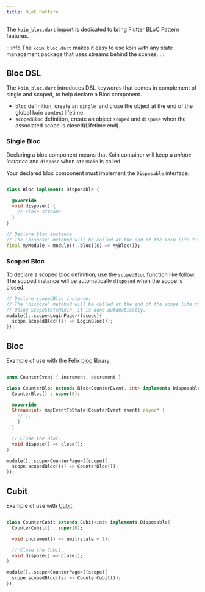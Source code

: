 ```yaml
---
title: BLoC Pattern
---
```


The `koin_bloc.dart` import is dedicated to bring Flutter BLoC Pattern features.

:::info
The `koin_bloc.dart` makes it easy to use koin with any state management package that uses streams behind the scenes.
:::

## Bloc DSL

The `koin_bloc.dart` introduces DSL keywords that comes in complement of single and scoped, to help declare a Bloc component.

- `bloc` definition, create an `single `and close the object at the end of the global koin context lifetime.
- `scopedBloc` definition, create an object `scoped` and `dispose` when the associated scope is closed(Lifetime end).

### Single Bloc

Declaring a bloc component means that Koin container will keep a *unique instance* 
and `dispose` when `stopKoin` is called.

Your declared bloc component must implement the `Disposable` interface.

```dart

class Bloc implements Disposable {

  @override
  void dispose() {
    // close streams
  }
}

// Declare bloc instance
// The 'dispose' metohod will be called at the end of the koin life time.
final myModule = module()..bloc((s) => MyBloc());

```
### Scoped Bloc

To declare a scoped bloc definition, use the `scopedBloc` function like follow. 
The scoped instance will be automatically `disposed` when the scope is closed.

```dart
// Declare scopedBloc instance.
// The 'dispose' metohod will be called at the end of the scope life time.
// Using ScopeStateMixin, it is done automatically.
module()..scope<LoginPage>((scope){
  scope.scopedBloc((s) => LoginBloc());
});
```

##  Bloc

Example of use with the Felix [bloc](https://pub.dev/packages/bloc) library.

```dart

enum CounterEvent { increment, decrement }

class CounterBloc extends Bloc<CounterEvent, int> implements Disposable {
  CounterBloc() : super(0);

  @override
  Stream<int> mapEventToState(CounterEvent event) async* {
    // ...
    }
  }

  // Close the Bloc.
  void dispose() => close();
}

module()..scope<CounterPage>((scope){
  scope.scopedBloc((s) => CounterBloc());
});
```

##  Cubit

Example of use with [Cubit](https://pub.dev/packages/cubit).

```dart

class CounterCubit extends Cubit<int> implements Disposable{
  CounterCubit() : super(0);

  void increment() => emit(state + 1);

  // Close the Cubit.
  void dispose() => close();
}

module()..scope<CounterPage>((scope){
  scope.scopedBloc((s) => CounterCubit());
});
```
